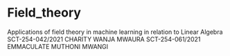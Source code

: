 # Field_theory
Applications of field theory in machine learning in relation to Linear Algebra
SCT-254-042/2021 CHARITY WANJA MWAURA
SCT-254-061/2021 EMMACULATE MUTHONI MWANGI
